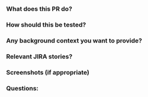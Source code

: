 ### What does this PR do?

### How should this be tested?

### Any background context you want to provide?

### Relevant JIRA stories?

### Screenshots (if appropriate)

### Questions: 
